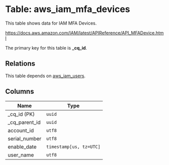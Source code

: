 # Table: aws_iam_mfa_devices

This table shows data for IAM MFA Devices.

https://docs.aws.amazon.com/IAM/latest/APIReference/API_MFADevice.html

The primary key for this table is **_cq_id**.

## Relations

This table depends on [aws_iam_users](aws_iam_users.md).

## Columns

| Name          | Type          |
| ------------- | ------------- |
|_cq_id (PK)|`uuid`|
|_cq_parent_id|`uuid`|
|account_id|`utf8`|
|serial_number|`utf8`|
|enable_date|`timestamp[us, tz=UTC]`|
|user_name|`utf8`|